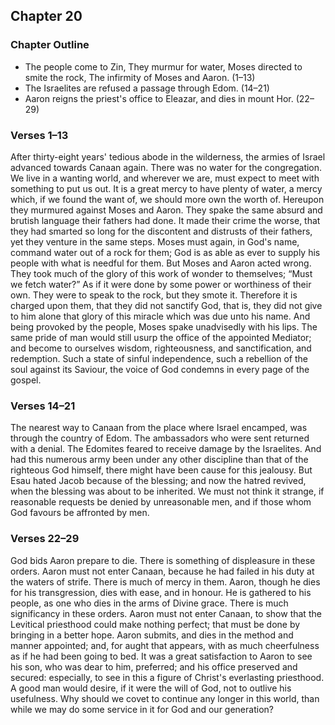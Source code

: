 ## Chapter 20

### Chapter Outline

- The people come to Zin, They murmur for water, Moses directed to smite the rock, The infirmity of Moses and Aaron. (1–13)
- The Israelites are refused a passage through Edom. (14–21)
- Aaron reigns the priest's office to Eleazar, and dies in mount Hor. (22–29)

### Verses 1–13

After thirty-eight years' tedious abode in the wilderness, the armies of Israel advanced towards Canaan again. There was no water for the congregation. We live in a wanting world, and wherever we are, must expect to meet with something to put us out. It is a great mercy to have plenty of water, a mercy which, if we found the want of, we should more own the worth of. Hereupon they murmured against Moses and Aaron. They spake the same absurd and brutish language their fathers had done. It made their crime the worse, that they had smarted so long for the discontent and distrusts of their fathers, yet they venture in the same steps. Moses must again, in God's name, command water out of a rock for them; God is as able as ever to supply his people with what is needful for them. But Moses and Aaron acted wrong. They took much of the glory of this work of wonder to themselves; “Must we fetch water?” As if it were done by some power or worthiness of their own. They were to speak to the rock, but they smote it. Therefore it is charged upon them, that they did not sanctify God, that is, they did not give to him alone that glory of this miracle which was due unto his name. And being provoked by the people, Moses spake unadvisedly with his lips. The same pride of man would still usurp the office of the appointed Mediator; and become to ourselves wisdom, righteousness, and sanctification, and redemption. Such a state of sinful independence, such a rebellion of the soul against its Saviour, the voice of God condemns in every page of the gospel.

### Verses 14–21

The nearest way to Canaan from the place where Israel encamped, was through the country of Edom. The ambassadors who were sent returned with a denial. The Edomites feared to receive damage by the Israelites. And had this numerous army been under any other discipline than that of the righteous God himself, there might have been cause for this jealousy. But Esau hated Jacob because of the blessing; and now the hatred revived, when the blessing was about to be inherited. We must not think it strange, if reasonable requests be denied by unreasonable men, and if those whom God favours be affronted by men.

### Verses 22–29

God bids Aaron prepare to die. There is something of displeasure in these orders. Aaron must not enter Canaan, because he had failed in his duty at the waters of strife. There is much of mercy in them. Aaron, though he dies for his transgression, dies with ease, and in honour. He is gathered to his people, as one who dies in the arms of Divine grace. There is much significancy in these orders. Aaron must not enter Canaan, to show that the Levitical priesthood could make nothing perfect; that must be done by bringing in a better hope. Aaron submits, and dies in the method and manner appointed; and, for aught that appears, with as much cheerfulness as if he had been going to bed. It was a great satisfaction to Aaron to see his son, who was dear to him, preferred; and his office preserved and secured: especially, to see in this a figure of Christ's everlasting priesthood. A good man would desire, if it were the will of God, not to outlive his usefulness. Why should we covet to continue any longer in this world, than while we may do some service in it for God and our generation?

